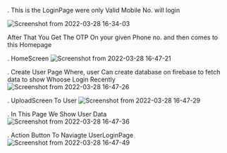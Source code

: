 . This is the LoginPage were only Valid Mobile No. will login

  ![Screenshot from 2022-03-28 16-34-03](https://user-images.githubusercontent.com/102503054/160391314-508754b0-2ec1-4709-a619-c47f5e8546d1.png)

  After That You Get The OTP On your given Phone no. and then comes to this Homepage
  



. HomeScreen
![Screenshot from 2022-03-28 16-47-21](https://user-images.githubusercontent.com/102503054/160391320-2c17da13-9da0-453d-b3fa-152ce93f2531.png)





. Create User Page Where, user Can create database on firebase to fetch data to show Whoose Login Recently
![Screenshot from 2022-03-28 16-47-26](https://user-images.githubusercontent.com/102503054/160391323-46a88830-6983-4f99-80ee-35f67b6fca53.png)





. UploadScreen To User 
![Screenshot from 2022-03-28 16-47-29](https://user-images.githubusercontent.com/102503054/160391324-2dee552b-4eee-40e4-adf6-212a625069a2.png)





. In This Page We Show User Data
![Screenshot from 2022-03-28 16-47-36](https://user-images.githubusercontent.com/102503054/160391326-6f3f0f07-1ff7-4681-8442-d728d0491a9c.png)




. Action Button To Naviagte UserLoginPage
![Screenshot from 2022-03-28 16-47-49](https://user-images.githubusercontent.com/102503054/160391327-140b48a8-2843-436d-b27e-1f1851c577c6.png)
